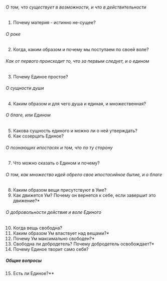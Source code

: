 ###### О том, что существует в возможности, и что в действительности 
1. Почему материя - истинно не-сущее?
###### О роке
2. Когда, каким образом и почему мы поступаем по своей воле?
###### Как от первого происходит то, что за первым следует, и о едином
3. Почему Единое простое?
###### О сущности души
4. Каким образом и для чего душа и единая, и множественная?
###### О благе, или Едином
5. Какова сущность единого и можно ли о ней утверждать?
6. Как созерцать Единое?
###### О познающих ипостасях и том, что по ту сторону
7. Что можно сказать о Едином и почему?
###### О том, как множество идей обрело свое ипостасийное бытие, и о благе
8. Каким образом вещи присутствуют в Уме?
9. Как движется Ум? Почему он вернется к себе, если завершит это движение?*
###### О добровольности действия и воле Единого
10. Когда вещь свободна?
11. Каким образом Ум властвует над вещами?*
12. Почему Ум максимально свободен?*
13. Свободна ли добродетель? Почему добродетель освобождает?*
14. Почему Единое творит само себя?
##### Общие вопросы
15. Есть ли Единое?**